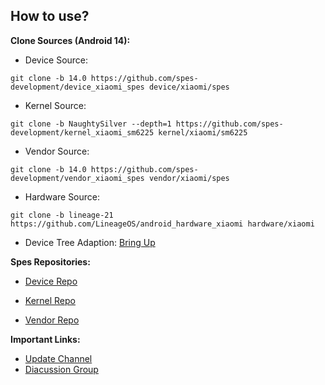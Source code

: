 ## How to use?
<b>Clone Sources (Android 14):</b>
- Device Source:
```
git clone -b 14.0 https://github.com/spes-development/device_xiaomi_spes device/xiaomi/spes
```
- Kernel Source:
```
git clone -b NaughtySilver --depth=1 https://github.com/spes-development/kernel_xiaomi_sm6225 kernel/xiaomi/sm6225
```
- Vendor Source:
```
git clone -b 14.0 https://github.com/spes-development/vendor_xiaomi_spes vendor/xiaomi/spes
```
- Hardware Source:
```
git clone -b lineage-21 https://github.com/LineageOS/android_hardware_xiaomi hardware/xiaomi
```

- Device Tree Adaption:
[Bring Up](https://github.com/spes-development/device_xiaomi_spes/commit/ddbf1e1c490bf1ca4a46f88f9a30b8fafba8c3f5)

<b>Spes Repositories:</b>
- [Device Repo](https://github.com/spes-development/device_xiaomi_spes)

- [Kernel Repo](https://github.com/spes-development/kernel_xiaomi_sm6225)

- [Vendor Repo](https://github.com/spes-development/vendor_xiaomi_spes)

<b>Important Links:</b>
- [Update Channel](https://t.me/TanvirBuilds)
- [Diacussion Group](https://t.me/TanvirBuildsSupport)
